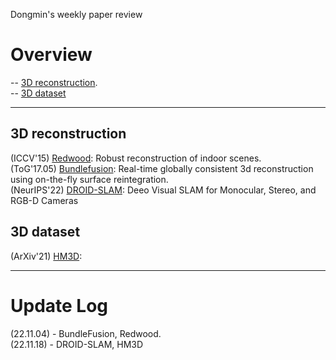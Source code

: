 Dongmin's weekly paper review
# Overview
-- [3D reconstruction](#3D-reconstruction).  
-- [3D dataset](#3D-dataset)

---
## 3D reconstruction
(ICCV'15) [Redwood](https://github.com/Dongmingo/Paper_review/blob/main/Dongmin/3D%20reconstruction/Redwood.md): Robust reconstruction of indoor scenes.  
(ToG'17.05) [Bundlefusion](https://github.com/Dongmingo/Paper_review/blob/main/Dongmin/3D%20reconstruction/BundleFusion.md): Real-time globally consistent 3d reconstruction using on-the-fly surface reintegration.  
(NeurIPS'22) [DROID-SLAM](https://github.com/Dongmingo/Paper_review/blob/main/Dongmin/3D%20reconstruction/DROID-SLAM.md): Deeo Visual SLAM for Monocular, Stereo, and RGB-D Cameras

## 3D dataset
(ArXiv'21) [HM3D](https://github.com/Dongmingo/Paper_review/blob/main/Dongmin/3D%20dataset/HM3D.md): 

---
# Update Log
(22.11.04) - BundleFusion, Redwood.  
(22.11.18) - DROID-SLAM, HM3D
